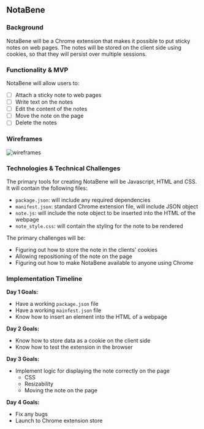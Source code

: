 ## NotaBene

### Background

NotaBene will be a Chrome extension that makes it possible to put sticky notes on web pages. The notes will be stored on the client side using cookies, so that they will persist over multiple sessions.

### Functionality & MVP

NotaBene will allow users to:

- [ ] Attach a sticky note to web pages
- [ ] Write text on the notes
- [ ] Edit the content of the notes
- [ ] Move the note on the page
- [ ] Delete the notes

### Wireframes

![wireframes](./wireframe.png)

### Technologies & Technical Challenges

The primary tools for creating NotaBene will be Javascript, HTML and CSS. It will contain the following files:

- `package.json`: will include any required dependencies
- `manifest.json`: standard Chrome extension file, will include JSON object
- `note.js`: will include the note object to be inserted into the HTML of the webpage
- `note_style.css`: will contain the styling for the note to be rendered

The primary challenges will be:

- Figuring out how to store the note in the clients' cookies
- Allowing repositioning of the note on the page
- Figuring out how to make NotaBene available to anyone using Chrome

### Implementation Timeline

**Day 1 Goals:**

- Have a working `package.json` file
- Have a working `mainfest.json` file
- Know how to insert an element into the HTML of a webpage

**Day 2 Goals:**

- Know how to store data as a cookie on the client side
- Know how to test the extension in the browser

**Day 3 Goals:**

- Implement logic for displaying the note correctly on the page
  - CSS
  - Resizability
  - Moving the note on the page

**Day 4 Goals:**

- Fix any bugs
- Launch to Chrome extension store
